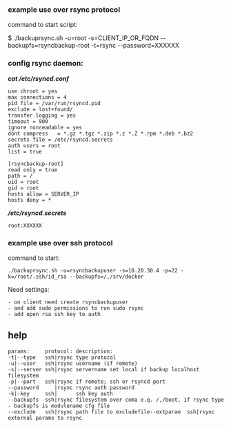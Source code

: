 ### example use over rsync protocol
command to start script:

$ ./backuprsync.sh -u=root -s=CLIENT_IP_OR_FQDN --backupfs=rsyncbackup-root -t=rsync --password=XXXXXX
### config rsync daemon:
***cat /etc/rsyncd.conf***

```
use chroot = yes
max connections = 4
pid file = /var/run/rsyncd.pid
exclude = lost+found/
transfer logging = yes
timeout = 900
ignore nonreadable = yes
dont compress   = *.gz *.tgz *.zip *.z *.Z *.rpm *.deb *.bz2
secrets file = /etc/rsyncd.secrets 
auth users = root
list = true

[rsyncbackup-root]
read only = true
path = /
uid = root
gid = root
hosts allow = SERVER_IP
hosts deny = *
```

***/etc/rsyncd.secrets***

```
root:XXXXXX
```

### example use over ssh protocol
command to start:

```
./backuprsync.sh -u=rsyncbackupuser -s=10.20.30.4 -p=22 -k=/root/.ssh/id_rsa --backupfs=/,/srv/docker
```
Need settings:

```
- on client need create rsyncbackupuser
- and add sudo permissions to run sudo rsync
- add open rsa ssh key to auth
```

## help

```
params:     protocol: description:
-t|--type   ssh|rsync type protocol
-u|--user   ssh|rsync username (if remote)
-s|--server ssh|rsync servername set local if backup localhost filesystem
-p|--port   ssh|rsync if remote; ssh or rsyncd port
--password     |rsync rsync auth password
-k|-key     ssh|      ssh key auth
--backupfs  ssh|rsync filesystem over coma e.q. /,/boot, if rsync type - backupfs is modulename cfg file
--exclude   ssh|rsync path file to excludefile--extparam  ssh|rsync external params to rsync
```
